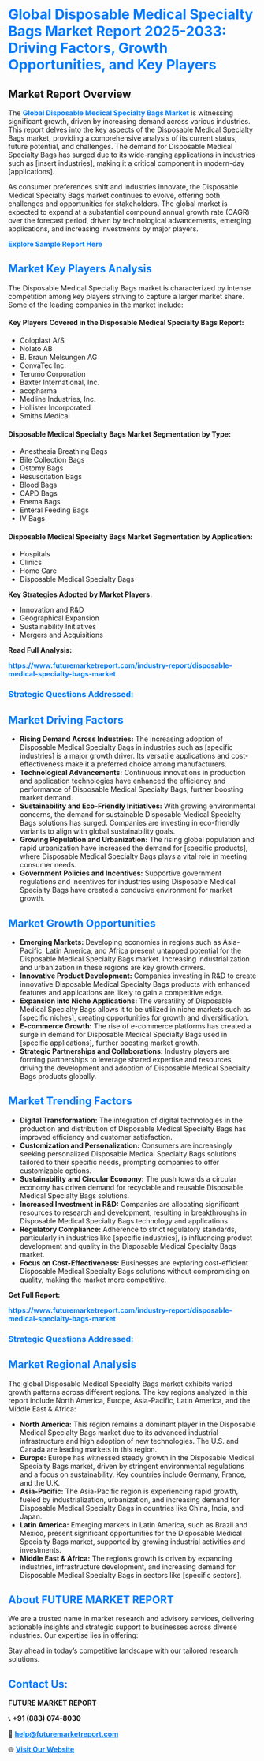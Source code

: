 <h1 style="color: #007BFF;">Global Disposable Medical Specialty Bags Market Report 2025-2033: Driving Factors, Growth Opportunities, and Key Players</h1>

<section id="overview">
<h2>Market Report Overview</h2>
<p>The <a href="https://www.futuremarketreport.com/industry-report/disposable-medical-specialty-bags-market" style="color: #007BFF; text-decoration: none;"><strong>Global Disposable Medical Specialty Bags Market</strong></a> is witnessing significant growth, driven by increasing demand across various industries. This report delves into the key aspects of the Disposable Medical Specialty Bags market, providing a comprehensive analysis of its current status, future potential, and challenges. The demand for Disposable Medical Specialty Bags has surged due to its wide-ranging applications in industries such as [insert industries], making it a critical component in modern-day [applications].</p>
<p>As consumer preferences shift and industries innovate, the Disposable Medical Specialty Bags market continues to evolve, offering both challenges and opportunities for stakeholders. The global market is expected to expand at a substantial compound annual growth rate (CAGR) over the forecast period, driven by technological advancements, emerging applications, and increasing investments by major players.</p>
</section>

<section id="overview">
<p><a href="https://www.futuremarketreport.com/request-sample/reportId=125058" style="color: #007BFF; text-decoration: none;"><strong>Explore Sample Report Here</strong></a></p>
</section>

<section id="key-players">
<h2 style="color: #007BFF;">Market Key Players Analysis</h2>
<p>The Disposable Medical Specialty Bags market is characterized by intense competition among key players striving to capture a larger market share. Some of the leading companies in the market include:</p>
<h4>Key Players Covered in the Disposable Medical Specialty Bags Report:</h4>
<ul><li>Coloplast A/S</li><li>Nolato AB</li><li>B. Braun Melsungen AG</li><li>ConvaTec Inc.</li><li>Terumo Corporation</li><li>Baxter International, Inc.</li><li>acopharma</li><li>Medline Industries, Inc.</li><li>Hollister Incorporated</li><li>Smiths Medical</li></ul>
<h4>Disposable Medical Specialty Bags Market Segmentation by Type:</h4>
<ul><li>Anesthesia Breathing Bags</li><li>Bile Collection Bags</li><li>Ostomy Bags</li><li>Resuscitation Bags</li><li>Blood Bags</li><li>CAPD Bags</li><li>Enema Bags</li><li>Enteral Feeding Bags</li><li>IV Bags</li></ul>

<h4>Disposable Medical Specialty Bags Market Segmentation by Application:</h4>
<ul><li>Hospitals</li><li>Clinics</li><li>Home Care</li><li>Disposable Medical Specialty Bags</li></ul>
<p><strong>Key Strategies Adopted by Market Players:</strong></p>
<ul>
<li>Innovation and R&D</li>
<li>Geographical Expansion</li>
<li>Sustainability Initiatives</li>
<li>Mergers and Acquisitions</li>
</ul>
</section>

<section>
<p><strong>Read Full Analysis: </strong></p><a href="https://www.futuremarketreport.com/industry-report/disposable-medical-specialty-bags-market" style="color: #007BFF; text-decoration: none;"><strong>https://www.futuremarketreport.com/industry-report/disposable-medical-specialty-bags-market</strong></a>
<h3 style="color: #007BFF;">Strategic Questions Addressed:</h3>
</section>

<section id="driving-factors">
<h2 style="color: #007BFF;">Market Driving Factors</h2>
<ul>
<li><strong>Rising Demand Across Industries:</strong> The increasing adoption of Disposable Medical Specialty Bags in industries such as [specific industries] is a major growth driver. Its versatile applications and cost-effectiveness make it a preferred choice among manufacturers.</li>
<li><strong>Technological Advancements:</strong> Continuous innovations in production and application technologies have enhanced the efficiency and performance of Disposable Medical Specialty Bags, further boosting market demand.</li>
<li><strong>Sustainability and Eco-Friendly Initiatives:</strong> With growing environmental concerns, the demand for sustainable Disposable Medical Specialty Bags solutions has surged. Companies are investing in eco-friendly variants to align with global sustainability goals.</li>
<li><strong>Growing Population and Urbanization:</strong> The rising global population and rapid urbanization have increased the demand for [specific products], where Disposable Medical Specialty Bags plays a vital role in meeting consumer needs.</li>
<li><strong>Government Policies and Incentives:</strong> Supportive government regulations and incentives for industries using Disposable Medical Specialty Bags have created a conducive environment for market growth.</li>
</ul>
</section>

<section id="growth-opportunities">
<h2 style="color: #007BFF;">Market Growth Opportunities</h2>
<ul>
<li><strong>Emerging Markets:</strong> Developing economies in regions such as Asia-Pacific, Latin America, and Africa present untapped potential for the Disposable Medical Specialty Bags market. Increasing industrialization and urbanization in these regions are key growth drivers.</li>
<li><strong>Innovative Product Development:</strong> Companies investing in R&D to create innovative Disposable Medical Specialty Bags products with enhanced features and applications are likely to gain a competitive edge.</li>
<li><strong>Expansion into Niche Applications:</strong> The versatility of Disposable Medical Specialty Bags allows it to be utilized in niche markets such as [specific niches], creating opportunities for growth and diversification.</li>
<li><strong>E-commerce Growth:</strong> The rise of e-commerce platforms has created a surge in demand for Disposable Medical Specialty Bags used in [specific applications], further boosting market growth.</li>
<li><strong>Strategic Partnerships and Collaborations:</strong> Industry players are forming partnerships to leverage shared expertise and resources, driving the development and adoption of Disposable Medical Specialty Bags products globally.</li>
</ul>
</section>

<section id="trending-factors">
<h2 style="color: #007BFF;">Market Trending Factors</h2>
<ul>
<li><strong>Digital Transformation:</strong> The integration of digital technologies in the production and distribution of Disposable Medical Specialty Bags has improved efficiency and customer satisfaction.</li>
<li><strong>Customization and Personalization:</strong> Consumers are increasingly seeking personalized Disposable Medical Specialty Bags solutions tailored to their specific needs, prompting companies to offer customizable options.</li>
<li><strong>Sustainability and Circular Economy:</strong> The push towards a circular economy has driven demand for recyclable and reusable Disposable Medical Specialty Bags solutions.</li>
<li><strong>Increased Investment in R&D:</strong> Companies are allocating significant resources to research and development, resulting in breakthroughs in Disposable Medical Specialty Bags technology and applications.</li>
<li><strong>Regulatory Compliance:</strong> Adherence to strict regulatory standards, particularly in industries like [specific industries], is influencing product development and quality in the Disposable Medical Specialty Bags market.</li>
<li><strong>Focus on Cost-Effectiveness:</strong> Businesses are exploring cost-efficient Disposable Medical Specialty Bags solutions without compromising on quality, making the market more competitive.</li>
</ul>
</section>

<section>
<p><strong>Get Full Report: </strong></p><a href="https://www.futuremarketreport.com/industry-report/disposable-medical-specialty-bags-market" style="color: #007BFF; text-decoration: none;"><strong>https://www.futuremarketreport.com/industry-report/disposable-medical-specialty-bags-market</strong></a>
<h3 style="color: #007BFF;">Strategic Questions Addressed:</h3>
</section>


<section id="regional-analysis">
<h2 style="color: #007BFF;">Market Regional Analysis</h2>
<p>The global Disposable Medical Specialty Bags market exhibits varied growth patterns across different regions. The key regions analyzed in this report include North America, Europe, Asia-Pacific, Latin America, and the Middle East & Africa:</p>
<ul>
<li><strong>North America:</strong> This region remains a dominant player in the Disposable Medical Specialty Bags market due to its advanced industrial infrastructure and high adoption of new technologies. The U.S. and Canada are leading markets in this region.</li>
<li><strong>Europe:</strong> Europe has witnessed steady growth in the Disposable Medical Specialty Bags market, driven by stringent environmental regulations and a focus on sustainability. Key countries include Germany, France, and the U.K.</li>
<li><strong>Asia-Pacific:</strong> The Asia-Pacific region is experiencing rapid growth, fueled by industrialization, urbanization, and increasing demand for Disposable Medical Specialty Bags in countries like China, India, and Japan.</li>
<li><strong>Latin America:</strong> Emerging markets in Latin America, such as Brazil and Mexico, present significant opportunities for the Disposable Medical Specialty Bags market, supported by growing industrial activities and investments.</li>
<li><strong>Middle East & Africa:</strong> The region’s growth is driven by expanding industries, infrastructure development, and increasing demand for Disposable Medical Specialty Bags in sectors like [specific sectors].</li>
</ul>
</section>

<footer>
<h2 style="color: #007BFF;">About FUTURE MARKET REPORT</h2>
<p>We are a trusted name in market research and advisory services, delivering actionable insights and strategic support to businesses across diverse industries. Our expertise lies in offering:</p>

<p>Stay ahead in today’s competitive landscape with our tailored research solutions.</p>

<h2 style="color: #007BFF;">Contact Us:</h2>
<p><strong>FUTURE MARKET REPORT</strong></p>
<p>📞 <strong>+91 (883) 074-8030</strong></p>
<p>📧 <strong><a href="mailto:help@futuremarketreport.com" style="color: #007BFF;">help@futuremarketreport.com</a></strong></p>
<p>🌐 <strong><a href="https://www.futuremarketreport.com/" style="color: #007BFF;">Visit Our Website</a></strong></p>
</footer>